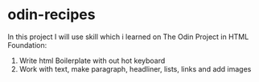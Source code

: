 # odin-recipes
In this project I will use skill which i learned on The Odin Project in HTML Foundation:
1. Write html Boilerplate with out hot keyboard
2. Work with text, make paragraph, headliner, lists, links and add images 